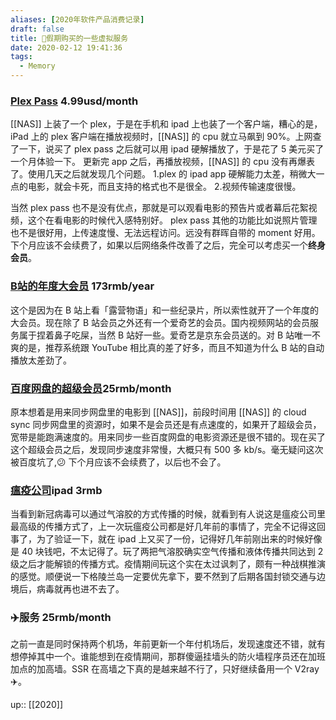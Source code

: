 ```yaml
---
aliases: [2020年软件产品消费记录]
draft: false
title: 🦠假期购买的一些虚拟服务
date: 2020-02-12 19:41:36
tags:
  - Memory
---
```


### [Plex Pass](https://www.plex.tv/) 4.99usd/month

[[NAS]] 上装了一个 plex，于是在手机和 ipad 上也装了一个客户端，糟心的是，iPad 上的 plex 客户端在播放视频时，[[NAS]] 的 cpu 就立马飙到 90%。上网查了一下，说买了 plex pass 之后就可以用 ipad 硬解播放了，于是花了 5 美元买了一个月体验一下。
更新完 app 之后，再播放视频，[[NAS]] 的 cpu 没有再爆表了。使用几天之后就发现几个问题。
1.plex 的 ipad app 硬解能力太差，稍微大一点的电影，就会卡死，而且支持的格式也不是很全。
2.视频传输速度很慢。
<!-- more -->
当然 plex pass 也不是没有优点，那就是可以观看电影的预告片或者幕后花絮视频，这个在看电影的时候代入感特别好。
plex pass 其他的功能比如说照片管理也不是很好用，上传速度慢、无法远程访问。远没有群晖自带的 moment 好用。
下个月应该不会续费了，如果以后网络条件改善了之后，完全可以考虑买一个**终身会员**。

### [B站的年度大会员](https://www.bilibili.com/)  173rmb/year

这个是因为在 B 站上看「露营物语」和一些纪录片，所以索性就开了一个年度的大会员。现在除了 B 站会员之外还有一个爱奇艺的会员。国内视频网站的会员服务属于捏着鼻子吃屎，当然 B 站好一些。爱奇艺是京东会员送的。对 B 站唯一不爽的是，推荐系统跟 YouTube 相比真的差了好多，而且不知道为什么 B 站的自动播放太差劲了。

###  [百度网盘的超级会员](https://yun.baidu.com/buy/center#/svip)25rmb/month

原本想着是用来同步网盘里的电影到 [[NAS]]，前段时间用 [[NAS]] 的 cloud sync 同步网盘里的资源时，如果不是会员还是有点速度的，如果开了超级会员，宽带是能跑满速度的。用来同步一些百度网盘的电影资源还是很不错的。现在买了这个超级会员之后，发现同步速度非常慢，大概只有 500 多 kb/s。毫无疑问这次被百度坑了,😕
下个月应该不会续费了，以后也不会了。

###  [瘟疫公司](https://apps.apple.com/cn/app/plague-inc-%E7%98%9F%E7%96%AB%E5%85%AC%E5%8F%B8/id525818839)ipad 3rmb

当看到新冠病毒可以通过气溶胶的方式传播的时候，就看到有人说这是瘟疫公司里最高级的传播方式了，上一次玩瘟疫公司都是好几年前的事情了，完全不记得这回事了，为了验证一下，就在 ipad 上又买了一份，记得好几年前刚出来的时候好像是 40 块钱吧，不太记得了。玩了两把气溶胶确实空气传播和液体传播共同达到 2 级之后才能解锁的传播方式。疫情期间玩这个实在太过讽刺了，颇有一种战棋推演的感觉。顺便说一下格陵兰岛一定要优先拿下，要不然到了后期各国封锁交通与边境后，病毒就再也进不去了。

### ✈️服务 25rmb/month

之前一直是同时保持两个机场，年前更新一个年付机场后，发现速度还不错，就有想停掉其中一个。谁能想到在疫情期间，那群傻逼挂墙头的防火墙程序员还在加班加点的加高墙。SSR 在高墙之下真的是越来越不行了，只好继续备用一个 V2ray✈️。

up:: [[2020]]